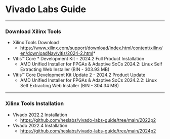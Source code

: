 # Vivado Labs Guide


---
### Download Xilinx Tools 

* Xilinx Tools Download
  * https://www.xilinx.com/support/download/index.html/content/xilinx/en/downloadNav/vitis/2024-2.html*
* Vitis™ Core * Development Kit - 2024.2  Full Product Installation
  * AMD Unified Installer for FPGAs & Adaptive SoCs 2024.2: Linux Self Extracting Web Installer (BIN - 303.93 MB)
* Vitis™ Core Development Kit Update 2 - 2024.2  Product Update
  * AMD Unified Installer for FPGAs & Adaptive SoCs 2024.2.2: Linux Self Extracting Web Installer (BIN - 304.34 MB)

---
### Xilinx Tools Installation

* Vivado 2022.2 Installation
    * https://github.com/heslabs/vivado-labs-guide/tree/main/2022p2
* Vivado 2022.4 Installation
    * https://github.com/heslabs/vivado-labs-guide/tree/main/2024p2
